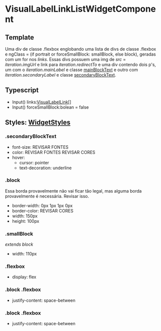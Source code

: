 # VisualLabelLinkListWidgetComponent

## Template
Uma div de classe .flexbox englobando uma lista de divs de classe .flexbox e ngClass = \(if portrait or forceSmallBlock: smallBlock, else block\), geradas com um for nos *links*. Essas divs possuem uma img de *src* = *iteration.imgUrl* e link para *iteration.redirectTo* e uma div contendo dois p's, um com o *iteration.mainLabel* e classe [mainBlockText](/Docs/src/app/components/widgets/WidgetStyles.md#mainblocktext) e outro com *iteration.secondaryLabel* e classe [secondaryBlockText](/Docs/src/app/components/widgets/WidgetStyles.md#secondaryblocktext).
## Typescript
- Input() links:[VisualLabelLink[]](/Docs/src/app/models/VisualLabelLink.md)
- Input() forceSmallBlock:bolean = false
## Styles: [WidgetStyles](/Docs/src/app/components/widgets/WidgetStyles.md)
### .secondaryBlockText
- font-size: REVISAR FONTES
- color: REVISAR FONTES REVISAR CORES
- hover:
    - cursor: pointer
    - text-decoration: underline
### .block
Essa borda provavelmente não vai ficar tão legal, mas alguma borda provavelmente é necessária. Revisar isso. 
- border-width: 0px 1px 1px 0px
- border-color: REVISAR CORES
- width: 150px
- height: 100px
### .smallBlock
*extends block*
- width: 110px
### .flexbox
- display: flex
### .block .flexbox
- justify-content: space-between
### .block .flexbox
- justify-content: space-between